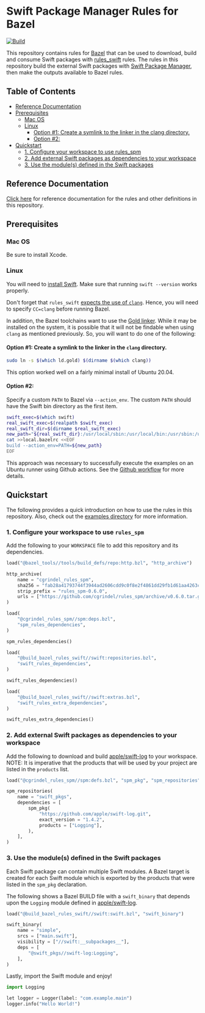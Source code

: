 # Swift Package Manager Rules for Bazel

[![Build](https://github.com/cgrindel/rules_spm/actions/workflows/ci.yml/badge.svg)](https://github.com/cgrindel/rules_spm/actions/workflows/ci.yml)

This repository contains rules for [Bazel](https://bazel.build/) that can be used to download, build
and consume Swift packages with [rules_swift](https://github.com/bazelbuild/rules_swift) rules.  The
rules in this repository build the external Swift packages with [Swift Package
Manager](https://swift.org/package-manager/), then make the outputs available to Bazel rules.

## Table of Contents

* [Reference Documentation](#reference-documentation)
* [Prerequisites](#prerequisites)
  * [Mac OS](#mac-os)
  * [Linux](#linux)
    * [Option \#1: Create a symlink to the linker in the clang directory\.](#option-1-create-a-symlink-to-the-linker-in-the-clang-directory)
    * [Option \#2:](#option-2)
* [Quickstart](#quickstart)
  * [1\. Configure your workspace to use rules\_spm](#1-configure-your-workspace-to-use-rules_spm)
  * [2\. Add external Swift packages as dependencies to your workspace](#2-add-external-swift-packages-as-dependencies-to-your-workspace)
  * [3\. Use the module(s) defined in the Swift packages](#3-use-the-modules-defined-in-the-swift-packages)


## Reference Documentation

[Click here](/doc) for reference documentation for the rules and other definitions in this repository.

## Prerequisites

### Mac OS

Be sure to install Xcode.

### Linux

You will need to [install Swift](https://swift.org/getting-started/#installing-swift). Make sure
that running `swift --version` works properly.

Don't forget that `rules_swift` [expects the use of
`clang`](https://github.com/bazelbuild/rules_swift#3-additional-configuration-linux-only). Hence,
you will need to specify `CC=clang` before running Bazel.

In addition, the Bazel toolchains want to use the [Gold
linker](https://en.wikipedia.org/wiki/Gold_(linker)). While it may be installed on the system, it is
possible that it will not be findable when using `clang` as mentioned previously. So, you will want
to do one of the following:

#### Option #1: Create a symlink to the linker in the `clang` directory.

```sh
sudo ln -s $(which ld.gold) $(dirname $(which clang))
```

This option worked well on a fairly minimal install of Ubuntu 20.04.

#### Option #2:

Specify a custom `PATH` to Bazel via `--action_env`. The custom `PATH` should have the Swift bin
directory as the first item.

```sh
swift_exec=$(which swift)
real_swift_exec=$(realpath $swift_exec)
real_swift_dir=$(dirname $real_swift_exec)
new_path="${real_swift_dir}:/usr/local/sbin:/usr/local/bin:/usr/sbin:/usr/bin:/sbin:/bin"
cat >>local.bazelrc <<EOF
build --action_env=PATH=${new_path}
EOF
```

This approach was necessary to successfully execute the examples on an Ubuntu runner using Github
actions. See the [Github workflow](.github/workflows/bazel.yml) for more details.

<a id="#quickstart"></a>

## Quickstart

The following provides a quick introduction on how to use the rules in this repository. Also, check
out the [examples directory](examples/) for more information.


### 1. Configure your workspace to use `rules_spm`

Add the following to your `WORKSPACE` file to add this repository and its dependencies.

<!-- BEGIN WORKSPACE SNIPPET -->
```python
load("@bazel_tools//tools/build_defs/repo:http.bzl", "http_archive")

http_archive(
    name = "cgrindel_rules_spm",
    sha256 = "fab28a41793744f3944ad2606cdd9c0f8e2f4861dd29fb1d61aa4263c7a1400a",
    strip_prefix = "rules_spm-0.6.0",
    urls = ["https://github.com/cgrindel/rules_spm/archive/v0.6.0.tar.gz"],
)

load(
    "@cgrindel_rules_spm//spm:deps.bzl",
    "spm_rules_dependencies",
)

spm_rules_dependencies()

load(
    "@build_bazel_rules_swift//swift:repositories.bzl",
    "swift_rules_dependencies",
)

swift_rules_dependencies()

load(
    "@build_bazel_rules_swift//swift:extras.bzl",
    "swift_rules_extra_dependencies",
)

swift_rules_extra_dependencies()
```
<!-- END WORKSPACE SNIPPET -->

### 2. Add external Swift packages as dependencies to your workspace

Add the following to download and build [apple/swift-log](https://github.com/apple/swift-log) to
your workspace. NOTE: It is imperative that the products that will be used by your project are 
listed in the `products` list.

```python
load("@cgrindel_rules_spm//spm:defs.bzl", "spm_pkg", "spm_repositories")

spm_repositories(
    name = "swift_pkgs",
    dependencies = [
        spm_pkg(
            "https://github.com/apple/swift-log.git",
            exact_version = "1.4.2",
            products = ["Logging"],
        ),
    ],
)
```

### 3. Use the module(s) defined in the Swift packages

Each Swift package can contain multiple Swift modules. A Bazel target is created for each Swift
module which is exported by the products that were listed in the `spm_pkg` declaration.

The following shows a Bazel BUILD file with a `swift_binary` that depends upon the `Logging` module
defined in [apple/swift-log](https://github.com/apple/swift-log).

```python
load("@build_bazel_rules_swift//swift:swift.bzl", "swift_binary")

swift_binary(
    name = "simple",
    srcs = ["main.swift"],
    visibility = ["//swift:__subpackages__"],
    deps = [
        "@swift_pkgs//swift-log:Logging",
    ],
)
```

Lastly, import the Swift module and enjoy!

```python
import Logging

let logger = Logger(label: "com.example.main")
logger.info("Hello World!")
```

